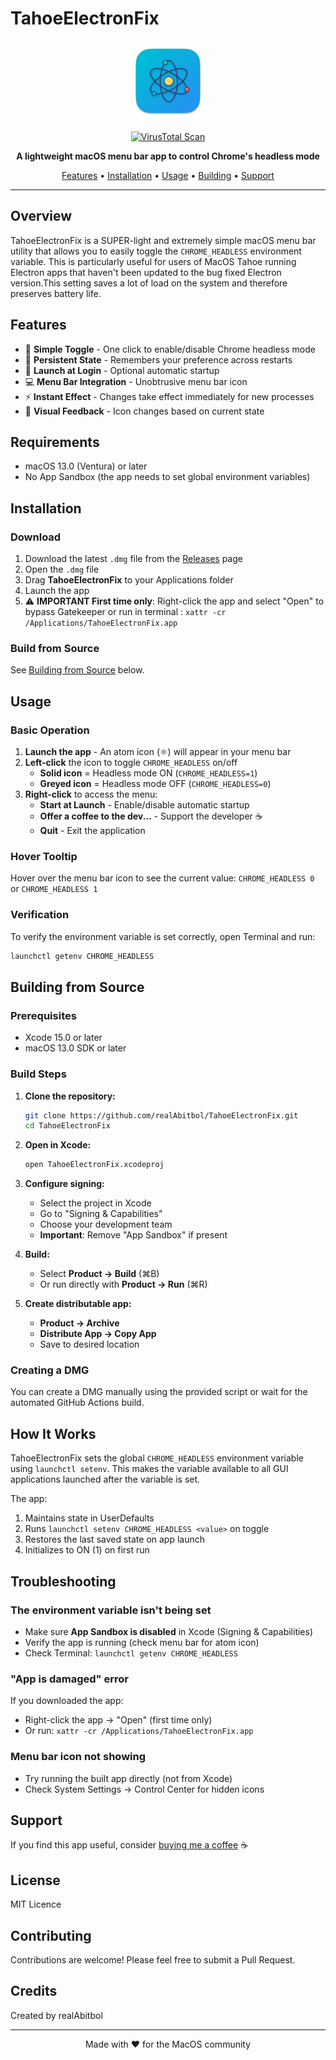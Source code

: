 # TahoeElectronFix

<p align="center">
  <img src="icon.png" alt="TahoeElectronFix Icon" width="128" height="128">
</p>

<p align="center">
  <a href="https://www.virustotal.com/gui/file-analysis/OTQ0Mzc3MmU4ZmI4YTI5YjBiOGVhNTk1ZDIyZjBlZGE6MTc1OTY4MDI2NQ==/detection"><img src="https://img.shields.io/badge/VirusTotal-Scanned-green" alt="VirusTotal Scan"></a>
</p>

<p align="center">
  <strong>A lightweight macOS menu bar app to control Chrome's headless mode</strong>
</p>

<p align="center">
  <a href="#features">Features</a> •
  <a href="#installation">Installation</a> •
  <a href="#usage">Usage</a> •
  <a href="#building">Building</a> •
  <a href="#support">Support</a>
</p>

---

## Overview

TahoeElectronFix is a SUPER-light and extremely simple macOS menu bar utility that allows you to easily toggle the `CHROME_HEADLESS` environment variable. This is particularly useful for users of MacOS Tahoe running Electron apps that haven't been updated to the bug fixed Electron version.This setting saves a lot of load on the system and therefore preserves battery life.

## Features

- 🎯 **Simple Toggle** - One click to enable/disable Chrome headless mode
- 🔄 **Persistent State** - Remembers your preference across restarts
- 🚀 **Launch at Login** - Optional automatic startup
- 💻 **Menu Bar Integration** - Unobtrusive menu bar icon
- ⚡ **Instant Effect** - Changes take effect immediately for new processes
- 🎨 **Visual Feedback** - Icon changes based on current state

## Requirements

- macOS 13.0 (Ventura) or later
- No App Sandbox (the app needs to set global environment variables)

## Installation

### Download

1. Download the latest `.dmg` file from the [Releases](https://github.com/yourusername/TahoeElectronFix/releases) page
2. Open the `.dmg` file
3. Drag **TahoeElectronFix** to your Applications folder
4. Launch the app
5. ⚠️ **IMPORTANT First time only**: Right-click the app and select "Open" to bypass Gatekeeper or run in terminal : `xattr -cr /Applications/TahoeElectronFix.app`

### Build from Source

See [Building from Source](#building-from-source) below.

## Usage

### Basic Operation

1. **Launch the app** - An atom icon (⚛️) will appear in your menu bar
2. **Left-click** the icon to toggle `CHROME_HEADLESS` on/off
   - **Solid icon** = Headless mode ON (`CHROME_HEADLESS=1`)
   - **Greyed icon** = Headless mode OFF (`CHROME_HEADLESS=0`)
3. **Right-click** to access the menu:
   - **Start at Launch** - Enable/disable automatic startup
   - **Offer a coffee to the dev...** - Support the developer ☕
   - **Quit** - Exit the application

### Hover Tooltip

Hover over the menu bar icon to see the current value: `CHROME_HEADLESS 0` or `CHROME_HEADLESS 1`

### Verification

To verify the environment variable is set correctly, open Terminal and run:

```bash
launchctl getenv CHROME_HEADLESS
```

## Building from Source

### Prerequisites

- Xcode 15.0 or later
- macOS 13.0 SDK or later

### Build Steps

1. **Clone the repository:**
   ```bash
   git clone https://github.com/realAbitbol/TahoeElectronFix.git
   cd TahoeElectronFix
   ```

2. **Open in Xcode:**
   ```bash
   open TahoeElectronFix.xcodeproj
   ```

3. **Configure signing:**
   - Select the project in Xcode
   - Go to "Signing & Capabilities"
   - Choose your development team
   - **Important**: Remove "App Sandbox" if present

4. **Build:**
   - Select **Product → Build** (⌘B)
   - Or run directly with **Product → Run** (⌘R)

5. **Create distributable app:**
   - **Product → Archive**
   - **Distribute App → Copy App**
   - Save to desired location

### Creating a DMG

You can create a DMG manually using the provided script or wait for the automated GitHub Actions build.

## How It Works

TahoeElectronFix sets the global `CHROME_HEADLESS` environment variable using `launchctl setenv`. This makes the variable available to all GUI applications launched after the variable is set.

The app:
1. Maintains state in UserDefaults
2. Runs `launchctl setenv CHROME_HEADLESS <value>` on toggle
3. Restores the last saved state on app launch
4. Initializes to ON (1) on first run

## Troubleshooting

### The environment variable isn't being set

- Make sure **App Sandbox is disabled** in Xcode (Signing & Capabilities)
- Verify the app is running (check menu bar for atom icon)
- Check Terminal: `launchctl getenv CHROME_HEADLESS`

### "App is damaged" error

If you downloaded the app:
- Right-click the app → "Open" (first time only)
- Or run: `xattr -cr /Applications/TahoeElectronFix.app`

### Menu bar icon not showing

- Try running the built app directly (not from Xcode)
- Check System Settings → Control Center for hidden icons

## Support

If you find this app useful, consider [buying me a coffee](https://ko-fi.com/realabitbol) ☕

## License

MIT Licence

## Contributing

Contributions are welcome! Please feel free to submit a Pull Request.

## Credits

Created by realAbitbol

---

<p align="center">
  Made with ❤️ for the MacOS community
</p>
